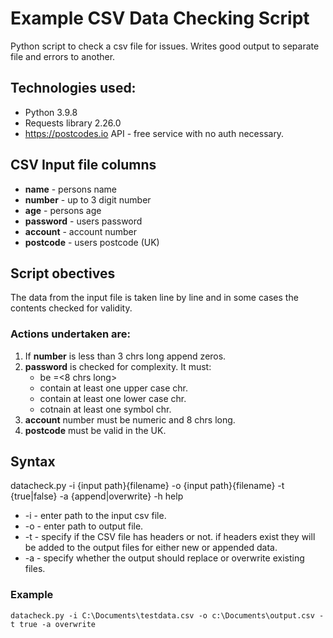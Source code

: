 # Example CSV Data Checking Script

Python script to check a csv file for issues.  Writes good output to separate file and errors to another.

## Technologies used:
- Python 3.9.8
- Requests library 2.26.0
- https://postcodes.io API - free service with no auth necessary.

## CSV Input file columns

- **name**        -   persons name
- **number**      -   up to 3 digit number
- **age**         -   persons age
- **password**    -   users password
- **account**     -   account number
- **postcode**    -   users postcode (UK)

## Script obectives

The data from the input file is taken line by line and in some cases the contents checked for validity.

### Actions undertaken are:

1. If **number** is less than 3 chrs long append zeros.
2. **password** is checked for complexity.  It must:
    - be =<8 chrs long>
    - contain at least one upper case chr.
    - contain at least one lower case chr.
    - cotnain at least one symbol chr.
3. **account** number must be numeric and 8 chrs long.
4. **postcode** must be valid in the UK.

## Syntax

datacheck.py -i {input path}{filename} -o {input path}{filename} -t {true|false} -a {append|overwrite} -h help

- -i    -   enter path to the input csv file.
- -o    -   enter path to output file.
- -t    -   specify if the CSV file has headers or not.  if headers exist they will be added to the output files for either new or appended data.
- -a    -   specify whether the output should replace or overwrite existing files.

### Example

`datacheck.py -i C:\Documents\testdata.csv -o c:\Documents\output.csv -t true -a overwrite`


